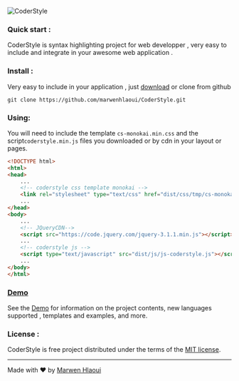 
![CoderStyle](http://coderstyle.marwenhlaoui.me/assets/coderstyle-logo.png)

### Quick start : 
CoderStyle is syntax highlighting project for web developper , very easy to include and integrate in your awesome web application . 

### Install : 
Very easy to include in your application , just  [download](https://github.com/marwenhlaoui/CoderStyle/archive/v0.1.zip) or clone from github

```git
git clone https://github.com/marwenhlaoui/CoderStyle.git
```

### Using:
You will need to include the template <code>cs-monokai.min.css</code> and the script<code>coderstyle.min.js</code> files you downloaded or by cdn in your layout or pages.

```html
<!DOCTYPE html>
<html>
<head>
	...
	<!-- coderstyle css template monokai -->
	<link rel="stylesheet" type="text/css" href="dist/css/tmp/cs-monokai.min.css">
	...
</head>
<body>
	...
	<!-- JQueryCDN-->
	<script src="https://code.jquery.com/jquery-3.1.1.min.js"></script>
	...
	<!-- coderstyle js -->
	<script type="text/javascript" src="dist/js/js-coderstyle.js"></script>
	...
</body>
</html>
```

### [Demo](http://coderstyle.marwenhlaoui.me/)

 See the [Demo](http://coderstyle.marwenhlaoui.me/) for information on the project contents, new languages supported , templates and examples, and more.

### License :

CoderStyle is free project distributed under the terms of the [MIT license](http://opensource.org/licenses/MIT).


----------
Made with &#9829; by [Marwen Hlaoui](http://marwenhlaoui.me)